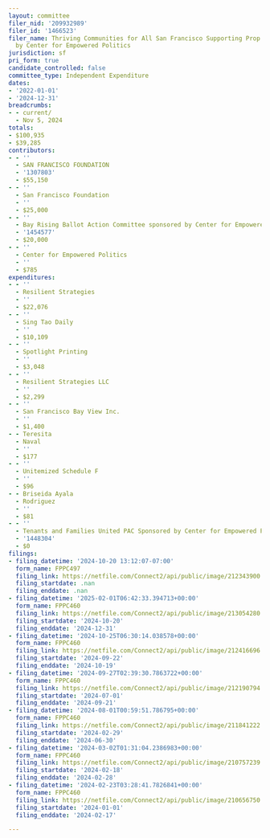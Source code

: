 ```yaml
---
layout: committee
filer_nid: '209932989'
filer_id: '1466523'
filer_name: Thriving Communities for All San Francisco Supporting Prop E, Sponsored
  by Center for Empowered Politics
jurisdiction: sf
pri_form: true
candidate_controlled: false
committee_type: Independent Expenditure
dates:
- '2022-01-01'
- '2024-12-31'
breadcrumbs:
- - current/
  - Nov 5, 2024
totals:
- $100,935
- $39,285
contributors:
- - ''
  - SAN FRANCISCO FOUNDATION
  - '1307803'
  - $55,150
- - ''
  - San Francisco Foundation
  - ''
  - $25,000
- - ''
  - Bay Rising Ballot Action Committee sponsored by Center for Empowered Politics
  - '1454577'
  - $20,000
- - ''
  - Center for Empowered Politics
  - ''
  - $785
expenditures:
- - ''
  - Resilient Strategies
  - ''
  - $22,076
- - ''
  - Sing Tao Daily
  - ''
  - $10,109
- - ''
  - Spotlight Printing
  - ''
  - $3,048
- - ''
  - Resilient Strategies LLC
  - ''
  - $2,299
- - ''
  - San Francisco Bay View Inc.
  - ''
  - $1,400
- - Teresita
  - Naval
  - ''
  - $177
- - ''
  - Unitemized Schedule F
  - ''
  - $96
- - Briseida Ayala
  - Rodriguez
  - ''
  - $81
- - ''
  - Tenants and Families United PAC Sponsored by Center for Empowered Politics
  - '1448304'
  - $0
filings:
- filing_datetime: '2024-10-20 13:12:07-07:00'
  form_name: FPPC497
  filing_link: https://netfile.com/Connect2/api/public/image/212343900
  filing_startdate: .nan
  filing_enddate: .nan
- filing_datetime: '2025-02-01T06:42:33.394713+00:00'
  form_name: FPPC460
  filing_link: https://netfile.com/Connect2/api/public/image/213054280
  filing_startdate: '2024-10-20'
  filing_enddate: '2024-12-31'
- filing_datetime: '2024-10-25T06:30:14.038578+00:00'
  form_name: FPPC460
  filing_link: https://netfile.com/Connect2/api/public/image/212416696
  filing_startdate: '2024-09-22'
  filing_enddate: '2024-10-19'
- filing_datetime: '2024-09-27T02:39:30.7863722+00:00'
  form_name: FPPC460
  filing_link: https://netfile.com/Connect2/api/public/image/212190794
  filing_startdate: '2024-07-01'
  filing_enddate: '2024-09-21'
- filing_datetime: '2024-08-01T00:59:51.786795+00:00'
  form_name: FPPC460
  filing_link: https://netfile.com/Connect2/api/public/image/211841222
  filing_startdate: '2024-02-29'
  filing_enddate: '2024-06-30'
- filing_datetime: '2024-03-02T01:31:04.2386983+00:00'
  form_name: FPPC460
  filing_link: https://netfile.com/Connect2/api/public/image/210757239
  filing_startdate: '2024-02-18'
  filing_enddate: '2024-02-28'
- filing_datetime: '2024-02-23T03:28:41.7826841+00:00'
  form_name: FPPC460
  filing_link: https://netfile.com/Connect2/api/public/image/210656750
  filing_startdate: '2024-01-01'
  filing_enddate: '2024-02-17'

---
```

